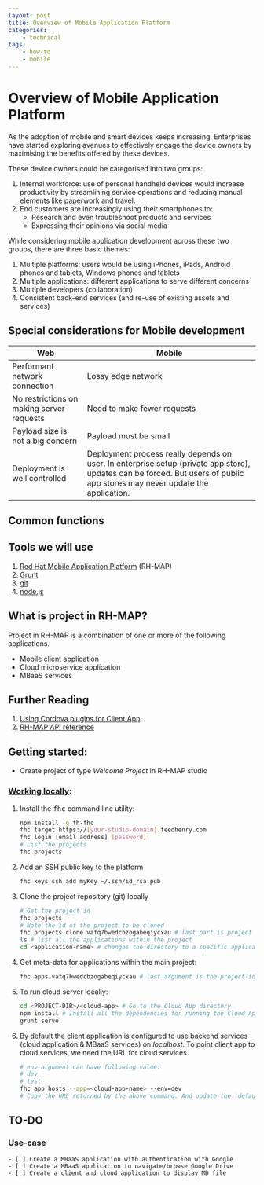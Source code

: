 ```yaml
---
layout: post
title: Overview of Mobile Application Platform
categories:
    - technical
tags:
    - how-to
    - mobile
---
```

# Overview of Mobile Application Platform
As the adoption of mobile and smart devices keeps increasing, Enterprises have started exploring avenues to effectively engage the device owners by maximising the benefits offered by these devices.  

These device owners could be categorised into two groups:

1. Internal workforce: use of personal handheld devices would increase productivity by streamlining service operations and reducing manual elements like paperwork and travel.
2. End customers are increasingly using their smartphones to:
    - Research and even troubleshoot products and services
    - Expressing their opinions via social media

While considering mobile application development across these two groups, there are three basic themes:

1. Multiple platforms: users would be using iPhones, iPads, Android phones and tablets, Windows phones and tablets
2. Multiple applications: different applications to serve different concerns
3. Multiple developers (collaboration)
4. Consistent back-end services (and re-use of existing assets and services)

## Special considerations for Mobile development

Web                                       | Mobile
------------------------------------------|------------------------------------------------------------------------------------------------------------------------------------------------------------------------------
Performant network connection             | Lossy edge network
No restrictions on making server requests | Need to make fewer requests
Payload size is not a big concern         | Payload must be small
Deployment is well controlled             | Deployment process really depends on user.  In enterprise setup (private app store), updates can be forced.  But users of public app stores may never update the application.

## Common functions


## Tools we will use
1. [Red Hat Mobile Application Platform](https://www.redhat.com/en/technologies/mobile/application-platform) (RH-MAP)
2. [Grunt](http://gruntjs.com/)
3. [git](https://git-scm.com/)
4. [node.js](https://nodejs.org/en/)

## What is project in RH-MAP?
Project in RH-MAP is a combination of one or more of the following applications.
- Mobile client application
- Cloud microservice application
- MBaaS services

## Further Reading
1. [Using Cordova plugins for Client App](https://apbg-apac.redhat.feedhenry.com/docs/guides/using_cordova_plugins.html)
2. [RH-MAP API reference](https://apbg-apac.redhat.feedhenry.com/docs/api.html)


## Getting started:
- Create project of type *Welcome Project* in RH-MAP studio

### [Working locally](https://apbg-apac.redhat.feedhenry.com/docs/dev_tools/local.html):

1. Install the <kbd>fhc</kbd> command line utility:

    ``` bash
    npm install -g fh-fhc
    fhc target https://[your-studio-domain].feedhenry.com
    fhc login [email address] [password]
    # List the projects
    fhc projects
    ```

2. Add an SSH public key to the platform

    ``` bash
    fhc keys ssh add myKey ~/.ssh/id_rsa.pub
    ```

3. Clone the project repository (git) locally

    ``` bash
    # Get the project id
    fhc projects
    # Note the id of the project to be cloned
    fhc projects clone vafq7bwedcbzogabeqiycxau # last part is project id
    ls # list all the applications within the project
    cd <application-name> # changes the directory to a specific application
    ```

4. Get meta-data for applications within the main project:

    ``` bash
    fhc apps vafq7bwedcbzogabeqiycxau # last argument is the project-id
    ```

5. To run cloud server locally:

    ``` bash
    cd <PROJECT-DIR>/<cloud-app> # Go to the Cloud App directory
    npm install # Install all the dependencies for running the Cloud App
    grunt serve
    ```

6. By default the client application is configured to use backend services (cloud application & MBaaS services) on *localhost*.  To point client app to cloud services, we need the URL for cloud services.

    ``` bash
    # env argument can have following value:
    # dev
    # test
    fhc app hosts --app=<cloud-app-name> --env=dev
    # Copy the URL returned by the above command. And update the 'default_local_server_url' variable in Gruntfile.js
    ```

## TO-DO

### Use-case
    - [ ] Create a MBaaS application with authentication with Google
    - [ ] Create a MBaaS application to navigate/browse Google Drive
    - [ ] Create a client and cloud application to display MD file
